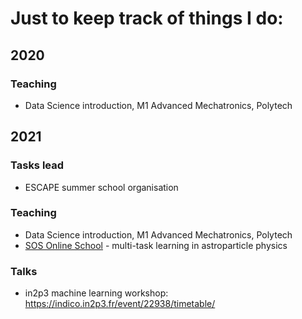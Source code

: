 # Just to keep track of things I do:

## 2020

### Teaching
- Data Science introduction, M1 Advanced Mechatronics, Polytech


## 2021

### Tasks lead
- ESCAPE summer school organisation

### Teaching
- Data Science introduction, M1 Advanced Mechatronics, Polytech
- [SOS Online School](https://indico.in2p3.fr/event/20220/) - multi-task learning in astroparticle physics

### Talks
- in2p3 machine learning workshop: https://indico.in2p3.fr/event/22938/timetable/
